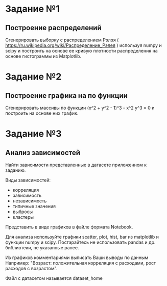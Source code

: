 # Задание №1
## Построение распределений

Сгенерировать выборку с распределением Рэлэя ( https://ru.wikipedia.org/wiki/Распределение_Рэлея ) используя numpy и scipy и построить на основе ее кривую плотности распределения на основе гистограммы из Matplotlib.

# Задание №2
## Построение графика на по функции

Сгенерировать массивы по функции (x^2 + y^2 - 1)^3 - x^2 y^3 = 0 и построить на основе них график.

# Задание №3
## Анализ зависимостей

Найти зависимости представленные в датасете приложенном к заданию.

Виды зависимостей:
* корреляция
* зависимость
* независимость
* типичные значения
* выбросы
* кластеры

Представить в виде графиков в файле формата Notebook.

Для анализа используйте графики scatter, plot, hist, bar из matplotlib и функции numpy и scipy.
Постарайтесь не использовать pandas и др. библиотеки, не указанные ранее.

Из графиков комментариями выписать Ваши выводы по данным 
Например: "Возраст: положительная корреляция с расходами, рост расходов с возрастом".

Файл с датасетом называется dataset_home